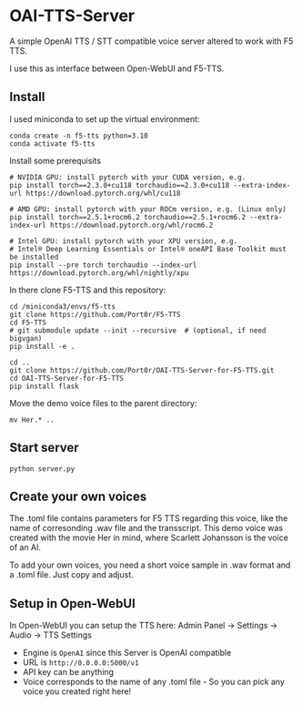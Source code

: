 # OAI-TTS-Server
A simple OpenAI TTS / STT compatible voice server altered to work with F5 TTS.

I use this as interface between Open-WebUI and F5-TTS.

## Install
I used miniconda to set up the virtual environment:
```
conda create -n f5-tts python=3.10
conda activate f5-tts
```
Install some prerequisits
```
# NVIDIA GPU: install pytorch with your CUDA version, e.g.
pip install torch==2.3.0+cu118 torchaudio==2.3.0+cu118 --extra-index-url https://download.pytorch.org/whl/cu118

# AMD GPU: install pytorch with your ROCm version, e.g. (Linux only)
pip install torch==2.5.1+rocm6.2 torchaudio==2.5.1+rocm6.2 --extra-index-url https://download.pytorch.org/whl/rocm6.2

# Intel GPU: install pytorch with your XPU version, e.g.
# Intel® Deep Learning Essentials or Intel® oneAPI Base Toolkit must be installed
pip install --pre torch torchaudio --index-url https://download.pytorch.org/whl/nightly/xpu
```
In there clone F5-TTS and this repository:
```
cd /miniconda3/envs/f5-tts
git clone https://github.com/Port0r/F5-TTS
cd F5-TTS
# git submodule update --init --recursive  # (optional, if need bigvgan)
pip install -e .

cd ..
git clone https://github.com/Port0r/OAI-TTS-Server-for-F5-TTS.git
cd OAI-TTS-Server-for-F5-TTS
pip install flask
```
Move the demo voice files to the parent directory:
```
mv Her.* ..
```

## Start server
```
python server.py
```

## Create your own voices

The .toml file contains parameters for F5 TTS regarding this voice, like the name of corresonding .wav file and the transscript. This demo voice was created with the movie Her in mind, where Scarlett Johansson is the voice of an AI.

To add your own voices, you need a short voice sample in .wav format and a .toml file. Just copy and adjust.

## Setup in Open-WebUI

In Open-WebUI you can setup the TTS here: Admin Panel -> Settings -> Audio -> TTS Settings

* Engine is `OpenAI` since this Server is OpenAI compatible 
* URL is `http://0.0.0.0:5000/v1`
* API key can be anything
* Voice corresponds to the name of any .toml file - So you can pick any voice you created right here!
